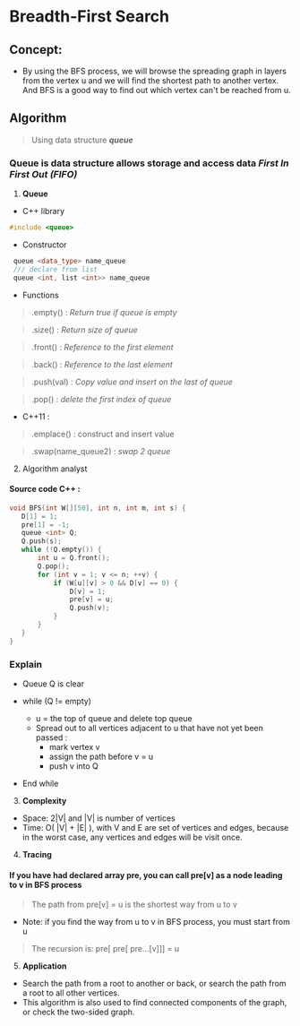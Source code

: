 # **Breadth-First Search**
## Concept: 
* By using the BFS process, we will browse the spreading graph in layers from the vertex u and we will find the shortest path to another vertex. And BFS is a good way to find out which vertex can't be reached from u.
## Algorithm
> Using data structure ***queue*** 
### Queue is data structure allows storage and access data ***First In First Out (FIFO)***
1. **Queue**
* C++ library 
``` C++ 
#include <queue> 
```
* Constructor
``` C++
 queue <data_type> name_queue
 /// declare from list
 queue <int, list <int>> name_queue
 ```
* Functions
 
 > .empty() : *Return true if queue is empty*

 > .size() : *Return size of queue*

 > .front() : *Reference to the first element*

 > .back() : *Reference to the last element*

 > .push(val) : *Copy value and insert on the last of queue*

 > .pop() : *delete the first index of queue*
* C++11 :
 > .emplace() : construct and insert value

 > .swap(name_queue2) : *swap 2 queue*

2. Algorithm analyst
 #### Source code C++ :
 ``` C++ 
 void BFS(int W[][50], int n, int m, int s) {
    D[1] = 1;
    pre[1] = -1;
    queue <int> Q;
    Q.push(s);
    while (!Q.empty()) {
        int u = Q.front();
        Q.pop();
        for (int v = 1; v <= n; ++v) {
            if (W[u][v] > 0 && D[v] == 0) {
                D[v] = 1;
                pre[v] = u;
                Q.push(v);
            }
        }
    }
}
``` 
### Explain
- Queue Q is clear
- while (Q != empty) 
    - u = the top of queue and delete top queue
    - Spread out to all vertices adjacent to u that have not yet been passed :
        - mark vertex v 
        - assign the path before v = u
        - push v into Q 
    
- End while

3. **Complexity**
* Space: 2|V| and |V| is number of vertices
* Time: O( |V| + |E| ), with V and E are set of vertices and edges, because in the worst case, any vertices and edges will be visit once.  
4. **Tracing**
#### If you have had declared array pre, you can call pre[v] as a node leading to v in BFS process 
> The path from pre[v] = u is the shortest way from u to v

* Note: if you find the way from u to v in BFS process, you must start from u
> The recursion is: pre[ pre[ pre...[v]]] = u
5. **Application**
* Search the path from a root to another or back, or search the path from a root to all other vertices.
* This algorithm is also used to find connected components of the graph, or check the two-sided graph.


